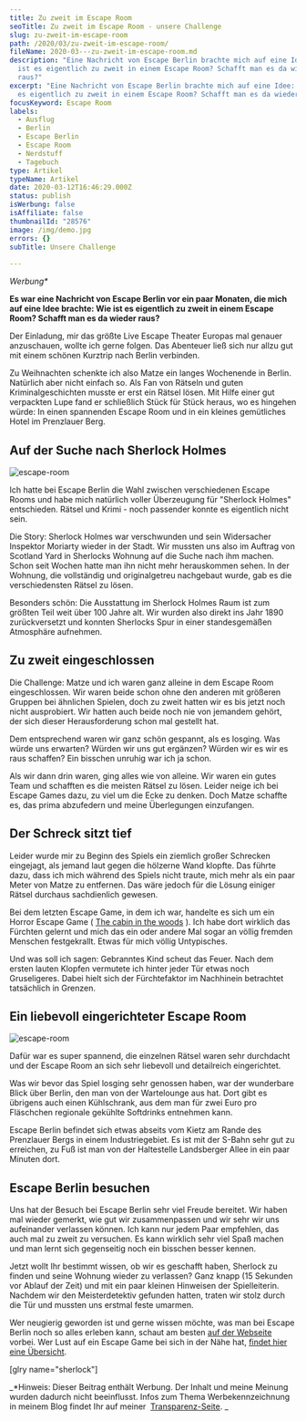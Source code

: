 ```yaml
---
title: Zu zweit im Escape Room
seoTitle: Zu zweit im Escape Room - unsere Challenge
slug: zu-zweit-im-escape-room
path: /2020/03/zu-zweit-im-escape-room/
fileName: 2020-03---zu-zweit-im-escape-room.md
description: "Eine Nachricht von Escape Berlin brachte mich auf eine Idee: Wie
  ist es eigentlich zu zweit in einem Escape Room? Schafft man es da wieder
  raus?"
excerpt: "Eine Nachricht von Escape Berlin brachte mich auf eine Idee: Wie ist
  es eigentlich zu zweit in einem Escape Room? Schafft man es da wieder raus?"
focusKeyword: Escape Room
labels:
  - Ausflug
  - Berlin
  - Escape Berlin
  - Escape Room
  - Nerdstuff
  - Tagebuch
type: Artikel
typeName: Artikel
date: 2020-03-12T16:46:29.000Z
status: publish
isWerbung: false
isAffiliate: false
thumbnailId: "28576"
image: /img/demo.jpg
errors: {}
subTitle: Unsere Challenge
  
---
```


_Werbung\*_

**Es war eine Nachricht von Escape Berlin vor ein paar Monaten, die mich auf
eine Idee brachte: Wie ist es eigentlich zu zweit in einem Escape Room? Schafft
man es da wieder raus?**

Der Einladung, mir das größte Live Escape Theater Europas mal genauer
anzuschauen, wollte ich gerne folgen. Das Abenteuer ließ sich nur allzu gut mit
einem schönen Kurztrip nach Berlin verbinden.

Zu Weihnachten schenkte ich also Matze ein langes Wochenende in Berlin.
Natürlich aber nicht einfach so. Als Fan von Rätseln und guten
Kriminalgeschichten musste er erst ein Rätsel lösen. Mit Hilfe einer gut
verpackten Lupe fand er schließlich Stück für Stück heraus, wo es hingehen
würde: In einen spannenden Escape Room und in ein kleines gemütliches Hotel im
Prenzlauer Berg.

## Auf der Suche nach Sherlock Holmes

![escape-room](http://cardamonchai.com/wp-content/uploads/2020/03/2020-03-07-escape-berlin-8-400x533.jpg "Wie es im Inneren des Raums aussieht, verrate ich Euch natürlich nicht.")

Ich hatte bei Escape Berlin die Wahl zwischen verschiedenen Escape Rooms und
habe mich natürlich voller Überzeugung für "Sherlock Holmes" entschieden. Rätsel
und Krimi - noch passender konnte es eigentlich nicht sein.

Die Story: Sherlock Holmes war verschwunden und sein Widersacher Inspektor
Moriarty wieder in der Stadt. Wir mussten uns also im Auftrag von Scotland Yard
in Sherlocks Wohnung auf die Suche nach ihm machen. Schon seit Wochen hatte man
ihn nicht mehr herauskommen sehen. In der Wohnung, die vollständig und
originalgetreu nachgebaut wurde, gab es die verschiedensten Rätsel zu lösen.

Besonders schön: Die Ausstattung im Sherlock Holmes Raum ist zum größten Teil
weit über 100 Jahre alt. Wir wurden also direkt ins Jahr 1890 zurückversetzt und
konnten Sherlocks Spur in einer standesgemäßen Atmosphäre aufnehmen.

## Zu zweit eingeschlossen

Die Challenge: Matze und ich waren ganz alleine in dem Escape Room
eingeschlossen. Wir waren beide schon ohne den anderen mit größeren Gruppen bei
ähnlichen Spielen, doch zu zweit hatten wir es bis jetzt noch nicht ausprobiert.
Wir hatten auch beide noch nie von jemandem gehört, der sich dieser
Herausforderung schon mal gestellt hat.

Dem entsprechend waren wir ganz schön gespannt, als es losging. Was würde uns
erwarten? Würden wir uns gut ergänzen? Würden wir es wir es raus schaffen? Ein
bisschen unruhig war ich ja schon.

Als wir dann drin waren, ging alles wie von alleine. Wir waren ein gutes Team
und schafften es die meisten Rätsel zu lösen. Leider neige ich bei Escape Games
dazu, zu viel um die Ecke zu denken. Doch Matze schaffte es, das prima
abzufedern und meine Überlegungen einzufangen.

## Der Schreck sitzt tief

Leider wurde mir zu Beginn des Spiels ein ziemlich großer Schrecken eingejagt,
als jemand laut gegen die hölzerne Wand klopfte. Das führte dazu, dass ich mich
während des Spiels nicht traute, mich mehr als ein paar Meter von Matze zu
entfernen. Das wäre jedoch für die Lösung einiger Rätsel durchaus sachdienlich
gewesen.

Bei dem letzten Escape Game, in dem ich war, handelte es sich um ein Horror
Escape Game ( [The cabin in the woods](/2019/07/die-gruselserie-ist-wieder-da/)
). Ich habe dort wirklich das Fürchten gelernt und mich das ein oder andere Mal
sogar an völlig fremden Menschen festgekrallt. Etwas für mich völlig
Untypisches.

Und was soll ich sagen: Gebranntes Kind scheut das Feuer. Nach dem ersten lauten
Klopfen vermutete ich hinter jeder Tür etwas noch Gruseligeres. Dabei hielt sich
der Fürchtefaktor im Nachhinein betrachtet tatsächlich in Grenzen.

## Ein liebevoll eingerichteter Escape Room

![escape-room](http://cardamonchai.com/wp-content/uploads/2020/03/2020-03-07-escape-berlin-4-400x300.jpg "Liebevolle Details")

Dafür war es super spannend, die einzelnen Rätsel waren sehr durchdacht und der
Escape Room an sich sehr liebevoll und detailreich eingerichtet.

Was wir bevor das Spiel losging sehr genossen haben, war der wunderbare Blick
über Berlin, den man von der Wartelounge aus hat. Dort gibt es übrigens auch
einen Kühlschrank, aus dem man für zwei Euro pro Fläschchen regionale gekühlte
Softdrinks entnehmen kann.

Escape Berlin befindet sich etwas abseits vom Kietz am Rande des Prenzlauer
Bergs in einem Industriegebiet. Es ist mit der S-Bahn sehr gut zu erreichen, zu
Fuß ist man von der Haltestelle Landsberger Allee in ein paar Minuten dort.

## Escape Berlin besuchen

Uns hat der Besuch bei Escape Berlin sehr viel Freude bereitet. Wir haben mal
wieder gemerkt, wie gut wir zusammenpassen und wir sehr wir uns aufeinander
verlassen können. Ich kann nur jedem Paar empfehlen, das auch mal zu zweit zu
versuchen. Es kann wirklich sehr viel Spaß machen und man lernt sich gegenseitig
noch ein bisschen besser kennen.

Jetzt wollt Ihr bestimmt wissen, ob wir es geschafft haben, Sherlock zu finden
und seine Wohnung wieder zu verlassen? Ganz knapp (15 Sekunden vor Ablauf der
Zeit) und mit ein paar kleinen Hinweisen der Spielleiterin. Nachdem wir den
Meisterdetektiv gefunden hatten, traten wir stolz durch die Tür und mussten uns
erstmal feste umarmen.

Wer neugierig geworden ist und gerne wissen möchte, was man bei Escape Berlin
noch so alles erleben kann, schaut am besten
[auf der Webseite](https://www.escape-berlin.de) vorbei. Wer Lust auf ein Escape
Game bei sich in der Nähe hat,
[findet hier eine Übersicht](http://escape-game.org/).

[glry name="sherlock"]

_\*Hinweis: Dieser Beitrag enthält Werbung. Der Inhalt und meine Meinung wurden
dadurch nicht beeinflusst. Infos zum Thema Werbekennzeichnung in meinem Blog
findet Ihr auf meiner  [Transparenz-Seite](/werbung/). _

  